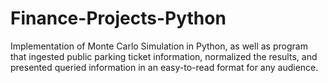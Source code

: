 # Finance-Projects-Python
Implementation of Monte Carlo Simulation in Python, as well as program that ingested public parking ticket information, normalized the results, and presented queried information in an easy-to-read format for any audience.
